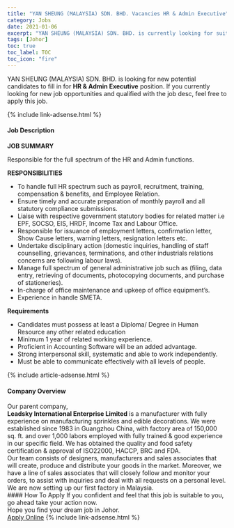 ```yaml
---
title: "YAN SHEUNG (MALAYSIA) SDN. BHD. Vacancies HR & Admin Executive" 
category: Jobs 
date: 2021-01-06 
excerpt: "YAN SHEUNG (MALAYSIA) SDN. BHD. is currently looking for suitable person to fill in the HR & Admin Executive which positioned at Johor" 
tags: [Johor] 
toc: true 
toc_label: TOC 
toc_icon: "fire" 
--- 
```


<p>YAN SHEUNG (MALAYSIA) SDN. BHD. is looking for new potential candidates to fill in for <b>HR & Admin Executive</b> position. If you currently looking for new job opportunities and qualified with the job desc, feel free to apply this job.
</p>{% include link-adsense.html %} 
<div><div><h4>Job Description</h4></div><div><div><span><div><p><strong>JOB SUMMARY</strong></p><p>Responsible for the full spectrum of the HR and Admin functions.</p><p><strong>RESPONSIBILITIES</strong></p><ul><li>To handle full HR spectrum such as payroll, recruitment, training, compensation &amp; benefits, and Employee Relation.</li><li>Ensure timely and accurate preparation of monthly payroll and all statutory compliance submissions.</li><li>Liaise with respective government statutory bodies for related matter i.e EPF, SOCSO, EIS, HRDF, Income Tax and Labour Office.</li><li>Responsible for issuance of employment letters, confirmation letter, Show Cause letters, warning letters, resignation letters etc.</li><li>Undertake disciplinary action (domestic inquiries, handling of staff counselling,&#160;grievances, terminations, and other industrials relations concerns are following labour laws).</li><li>Manage full spectrum of general administrative job such as (filing, data entry, retrieving of documents, photocopying documents, and purchase of stationeries).</li><li>In-charge of office maintenance and upkeep of office equipment&#8217;s.</li><li>Experience in handle SMETA.</li></ul><p><strong>Requirements</strong></p><ul><li>Candidates must possess at least a Diploma/ Degree in Human Resource any other related education</li><li>Minimum 1 year of related working experience.</li><li>Proficient in Accounting Software&#160;will be an added advantage.</li><li>Strong interpersonal skill, systematic and able to work independently.</li><li>Must be able to communicate effectively with all levels of people.</li></ul></div></span></div></div></div> 
{% include article-adsense.html %} 
<div><div><h4>Company Overview</h4></div><div><div><span><div><div>
<div>Our parent company,&#160;</div>
<div><strong>Leadsky International Enterprise Limited</strong>&#160;is a manufacturer with fully experience on manufacturing sprinkles and edible decorations. We were established since 1983 in Guangzhou China, with factory area of 150,000 sq. ft. and over 1,000 labors employed with fully trained &amp; good experience in our specific field. We has obtained the quality and food safety certification &amp; approval of ISO22000, HACCP, BRC and FDA.</div>
<div>Our team consists of designers, manufacturers and sales associates that will create, produce and distribute your goods in the market. Moreover, we have a line of sales associates that will closely follow and monitor your orders, to assist with inquiries and deal with all requests on a personal level.</div>
<div>We are now setting up our first factory in Malaysia.</div>
</div></div></span></div></div></div> 
#### How To Apply 
If you confident and feel that this job is suitable to you, go ahead take your action now. <br/> 
Hope you find your dream job in Johor. <br/> 
<a href="https://www.jobstreet.com.my/en/job/hr-admin-executive-4456976?jobId=jobstreet-my-job-4456976&sectionRank=3&token=0~c92fbe7d-b469-4625-b8aa-ec65abb77e55&fr=SRP%20View%20In%20New%20Ta" class="btn btn--info" target="_blank" rel="nofollow noopenner">Apply Online</a> 
{% include link-adsense.html %} 